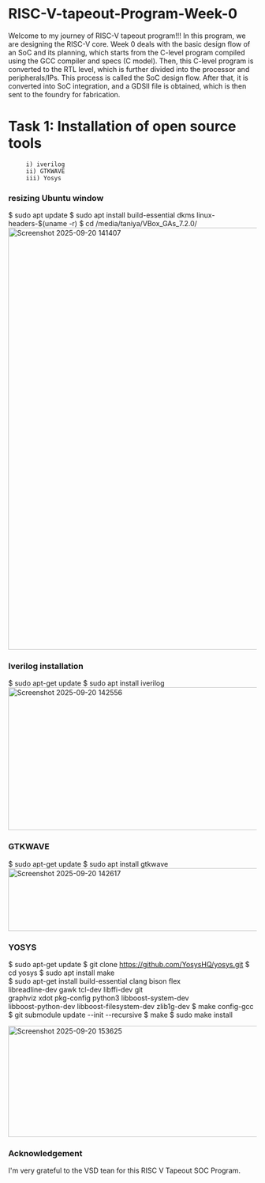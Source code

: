 # RISC-V-tapeout-Program-Week-0
Welcome to my journey of RISC-V tapeout program!!! 
In this program, we are designing the RISC-V core. Week 0 deals with the basic design flow of an SoC and its planning, which starts from the C-level program compiled using the GCC compiler and specs (C model). Then, this C-level program is converted to the RTL level, which is further divided into the processor and peripherals/IPs. This process is called the SoC design flow. After that, it is converted into SoC integration, and a GDSII file is obtained, which is then sent to the foundry for fabrication.
# Task 1: Installation of open source tools
         i) iverilog
		 ii) GTKWAVE
		 iii) Yosys
###  resizing Ubuntu window 
$ sudo apt update
$ sudo apt install build-essential dkms linux-headers-$(uname -r)
$ cd /media/taniya/VBox_GAs_7.2.0/
<img width="1473" height="854" alt="Screenshot 2025-09-20 141407" src="https://github.com/user-attachments/assets/1a704440-9a12-4093-bb81-6c07cd595ca1" />

### Iverilog installation
$ sudo apt-get update
$ sudo apt install iverilog
<img width="785" height="289" alt="Screenshot 2025-09-20 142556" src="https://github.com/user-attachments/assets/9497deda-57ee-4753-8331-9c4b0a259183" />

### GTKWAVE
$ sudo apt-get update
$ sudo apt install gtkwave
<img width="786" height="127" alt="Screenshot 2025-09-20 142617" src="https://github.com/user-attachments/assets/46ba8bd0-35fd-4625-8908-5d01ef90b3c7" />

### YOSYS
$ sudo apt-get update
$ git clone https://github.com/YosysHQ/yosys.git
$ cd yosys
$ sudo apt install make               
$ sudo apt-get install build-essential clang bison flex \
    libreadline-dev gawk tcl-dev libffi-dev git \
    graphviz xdot pkg-config python3 libboost-system-dev \
    libboost-python-dev libboost-filesystem-dev zlib1g-dev
$ make config-gcc
$ git submodule update --init --recursive
$ make 
$ sudo make install

<img width="803" height="225" alt="Screenshot 2025-09-20 153625" src="https://github.com/user-attachments/assets/292cfaf8-bbda-4567-a7ea-ff87473417b8" />

### Acknowledgement
I'm very grateful to the VSD tean for this RISC V Tapeout SOC Program.

